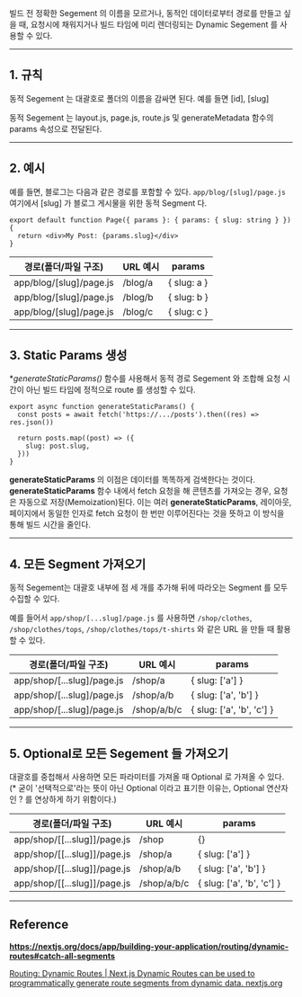 빌드 전 정확한 Segement 의 이름을 모르거나, 동적인 데이터로부터 경로를 만들고 싶을 때, 요청시에 채워지거나 빌드 타임에 미리 렌더링되는 Dynamic Segement 를 사용할 수 있다.

---

## **1. 규칙**

동적 Segement 는 대괄호로 폴더의 이름을 감싸면 된다. 예를 들면 [id], [slug]

동적 Segement 는 layout.js, page.js, route.js 및 generateMetadata 함수의 params 속성으로 전달된다.

---

## **2. 예시**

예를 들면, 블로그는 다음과 같은 경로를 포함할 수 있다. `app/blog/[slug]/page.js` 여기에서 [slug] 가 블로그 게시물을 위한 동적 Segment 다.

```
export default function Page({ params }: { params: { slug: string } }) {
  return <div>My Post: {params.slug}</div>
}
```

| 경로(폴더/파일 구조) | URL 예시 | params |
| --- | --- | --- |
| app/blog/[slug]/page.js | /blog/a | { slug: a } |
| app/blog/[slug]/page.js | /blog/b | { slug: b } |
| app/blog/[slug]/page.js | /blog/c | { slug: c } |

---

## **3. Static Params 생성**

**generateStaticParams()* 함수를 사용해서 동적 경로 Segement 와 조합해 요청 시간이 아닌 빌드 타임에 정적으로 route 를 생성할 수 있다.

```
export async function generateStaticParams() {
  const posts = await fetch('https://.../posts').then((res) => res.json())

  return posts.map((post) => ({
    slug: post.slug,
  }))
}
```

**generateStaticParams** 의 이점은 데이터를 똑똑하게 검색한다는 것이다. **generateStaticParams** 함수 내에서 fetch 요청을 해 콘텐츠를 가져오는 경우, 요청은 자동으로 저장(Memoization)된다. 이는 여러 **generateStaticParams**, 레이아웃, 페이지에서 동일한 인자로 fetch 요청이 한 번만 이루어진다는 것을 뜻하고 이 방식을 통해 빌드 시간을 줄인다.

---

## **4. 모든 Segment 가져오기**

동적 Segement는 대괄호 내부에 점 세 개를 추가해 뒤에 따라오는 Segment 를 모두 수집할 수 있다.

예를 들어서 `app/shop/[...slug]/page.js` 를 사용하면 `/shop/clothes`, `/shop/clothes/tops`, `/shop/clothes/tops/t-shirts` 와 같은 URL 을 만들 때 활용할 수 있다.

| 경로(폴더/파일 구조) | URL 예시 | params |
| --- | --- | --- |
| app/shop/[...slug]/page.js | /shop/a | { slug: ['a'] } |
| app/shop/[...slug]/page.js | /shop/a/b | { slug: ['a', 'b'] } |
| app/shop/[...slug]/page.js | /shop/a/b/c | { slug: ['a', 'b', 'c'] } |

---

## **5. Optional로 모든 Segement 들 가져오기**

대괄호를 중첩해서 사용하면 모든 파라미터를 가져올 때 Optional 로 가져올 수 있다. (* 굳이 '선택적으로'라는 뜻이 아닌 Optional 이라고 표기한 이유는, Optional 연산자인 ? 를 연상하게 하기 위함이다.)

| 경로(폴더/파일 구조) | URL 예시 | params |
| --- | --- | --- |
| app/shop/[[...slug]]/page.js | /shop | {} |
| app/shop/[[...slug]]/page.js | /shop/a | { slug: ['a'] } |
| app/shop/[[...slug]]/page.js | /shop/a/b | { slug: ['a', 'b'] } |
| app/shop/[[...slug]]/page.js | /shop/a/b/c | { slug: ['a', 'b', 'c'] } |

---

## **Reference**

**https://nextjs.org/docs/app/building-your-application/routing/dynamic-routes#catch-all-segments**

[Routing: Dynamic Routes | Next.js
Dynamic Routes can be used to programmatically generate route segments from dynamic data.
nextjs.org](https://nextjs.org/docs/app/building-your-application/routing/dynamic-routes#catch-all-segments)